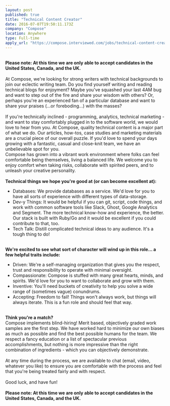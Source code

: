 ```yaml
---
layout: post
published: true
title: "Technical Content Creator"
date: 2016-07-07T19:50:11.173Z
company: "Compose"
location: Anywhere
type: Full-time
apply_url: "https://compose.interviewed.com/jobs/technical-content-creator"
---
```


<div class="paragraph_break"><br></div><div><strong>Please note: At this time we are only able to accept candidates in the United States, Canada, and the UK.</strong><br></div><div><strong><br></strong></div><div>At Compose, we&apos;re looking for strong writers with technical backgrounds to join our eclectic writing team. Do you find yourself writing and reading technical blogs for enjoyment? Maybe you&apos;ve squashed your last 4AM bug and want to step out of the fire and share your wisdom with others? Or, perhaps you&apos;re an experienced fan of a particular database and want to share your praises (...or foreboding...) with the masses?</div><div class="paragraph_break"><br></div><div>If you&apos;re technically inclined - programming, analytics, technical marketing - and want to stay comfortably plugged in to the software world, we would love to hear from you. At Compose, quality technical content is a major part of what we do. Our articles, how-tos, case studies and marketing materials are a crucial piece of our overall puzzle. If you&apos;d love to spend your days growing with a fantastic, casual and close-knit team, we have an unbelievable spot for you.</div><div>Compose has grown into a vibrant work environment where folks can feel comfortable being themselves, living a balanced life. We welcome you to enjoy comfort when taking risks, collaborate with spirited peers, and to unleash your creative personality.</div><div class="paragraph_break"><br></div><div><strong>Technical things we hope you&apos;re good at (or can become excellent at):</strong></div><ul><li>Databases: We provide databases as a service. We&apos;d love for you to have all sorts of experience with different types of data-storage.</li><li>Dev-y Things: It would be helpful if you can git, script, code things, and work with common software tools like Slack, Ghost, Google Analytics and Segment. The more technical know-how and experience, the better. Our stack is built with Ruby/Go and it would be excellent if you could contribute to that, too.</li><li>Tech Talk: Distill complicated technical ideas to any audience. It&apos;s a tough thing to do!</li></ul><div class="paragraph_break"><br></div><div><strong>We&apos;re excited to see what sort of character will wind up in this role... a few helpful traits include:</strong></div><ul><li>Driven: We&apos;re a self-managing organization that gives you the respect, trust and responsibility to operate with minimal oversight.</li><li>Compassionate: Compose is stuffed with many great hearts, minds, and spirits. We&apos;d love for you to want to collaborate and grow with them.</li><li>Inventive: You&apos;ll need buckets of creativity to help you solve a wide range of (sometimes vague) conundrums.</li><li>Accepting: Freedom to fail! Things won&apos;t always work, but things will always iterate. This is a fun role and should feel that way.</li></ul><div><strong><br></strong></div><div><strong>Think you&apos;re a match?</strong></div><div>Compose implements blind-hiring! Merit based, objectively graded work samples are the first step. We have worked hard to minimize our own biases as much as possible and find the best possible humans for the team. We respect a fancy education or a list of spectacular previous accomplishments, but nothing is more impressive than the right combination of ingredients - which you can objectively demonstrate.</div><div class="paragraph_break"><br></div><div>At any time during the process, we are available to chat (email, video, whatever you like) to ensure you are comfortable with the process and feel that you&apos;re being treated fairly and with respect.</div><div class="paragraph_break"><br></div><div>Good luck, and have fun!<br></div><div><strong><br></strong></div><div><strong>Please note: At this time we are only able to accept candidates in the United States, Canada, and the UK.</strong><br></div>
